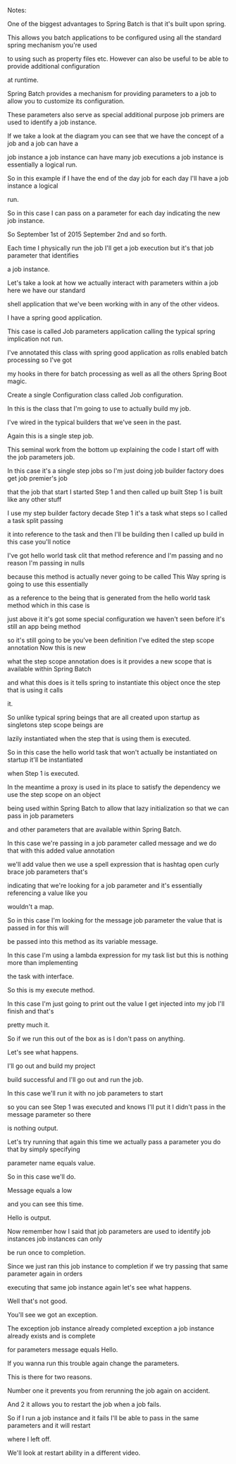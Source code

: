 Notes:

One of the biggest advantages to Spring Batch is that it's built upon spring.

This allows you batch applications to be configured using all the standard spring mechanism you're used

to using such as property files etc. However can also be useful to be able to provide additional configuration

at runtime.

Spring Batch provides a mechanism for providing parameters to a job to allow you to customize its configuration.

These parameters also serve as special additional purpose job primers are used to identify a job instance.

If we take a look at the diagram you can see that we have the concept of a job and a job can have a

job instance a job instance can have many job executions a job instance is essentially a logical run.

So in this example if I have the end of the day job for each day I'll have a job instance a logical

run.

So in this case I can pass on a parameter for each day indicating the new job instance.

So September 1st of 2015 September 2nd and so forth.

Each time I physically run the job I'll get a job execution but it's that job parameter that identifies

a job instance.

Let's take a look at how we actually interact with parameters within a job here we have our standard

shell application that we've been working with in any of the other videos.

I have a spring good application.

This case is called Job parameters application calling the typical spring implication not run.

I've annotated this class with spring good application as rolls enabled batch processing so I've got

my hooks in there for batch processing as well as all the others Spring Boot magic.

Create a single Configuration class called Job configuration.

In this is the class that I'm going to use to actually build my job.

I've wired in the typical builders that we've seen in the past.

Again this is a single step job.

This seminal work from the bottom up explaining the code I start off with the job parameters job.

In this case it's a single step jobs so I'm just doing job builder factory does get job premier's job

that the job that start I started Step 1 and then called up built Step 1 is built like any other stuff

I use my step builder factory decade Step 1 it's a task what steps so I called a task split passing

it into reference to the task and then I'll be building then I called up build in this case you'll notice

I've got hello world task clit that method reference and I'm passing and no reason I'm passing in nulls

because this method is actually never going to be called This Way spring is going to use this essentially

as a reference to the being that is generated from the hello world task method which in this case is

just above it it's got some special configuration we haven't seen before it's still an app being method

so it's still going to be you've been definition I've edited the step scope annotation Now this is new

what the step scope annotation does is it provides a new scope that is available within Spring Batch

and what this does is it tells spring to instantiate this object once the step that is using it calls

it.

So unlike typical spring beings that are all created upon startup as singletons step scope beings are

lazily instantiated when the step that is using them is executed.

So in this case the hello world task that won't actually be instantiated on startup it'll be instantiated

when Step 1 is executed.

In the meantime a proxy is used in its place to satisfy the dependency we use the step scope on an object

being used within Spring Batch to allow that lazy initialization so that we can pass in job parameters

and other parameters that are available within Spring Batch.

In this case we're passing in a job parameter called message and we do that with this added value annotation

we'll add value then we use a spell expression that is hashtag open curly brace job parameters that's

indicating that we're looking for a job parameter and it's essentially referencing a value like you

wouldn't a map.

So in this case I'm looking for the message job parameter the value that is passed in for this will

be passed into this method as its variable message.

In this case I'm using a lambda expression for my task list but this is nothing more than implementing

the task with interface.

So this is my execute method.

In this case I'm just going to print out the value I get injected into my job I'll finish and that's

pretty much it.

So if we run this out of the box as is I don't pass on anything.

Let's see what happens.

I'll go out and build my project

build successful and I'll go out and run the job.

In this case we'll run it with no job parameters to start

so you can see Step 1 was executed and knows I'll put it I didn't pass in the message parameter so there

is nothing output.

Let's try running that again this time we actually pass a parameter you do that by simply specifying

parameter name equals value.

So in this case we'll do.

Message equals a low

and you can see this time.

Hello is output.

Now remember how I said that job parameters are used to identify job instances job instances can only

be run once to completion.

Since we just ran this job instance to completion if we try passing that same parameter again in orders

executing that same job instance again let's see what happens.

Well that's not good.

You'll see we got an exception.

The exception job instance already completed exception a job instance already exists and is complete

for parameters message equals Hello.

If you wanna run this trouble again change the parameters.

This is there for two reasons.

Number one it prevents you from rerunning the job again on accident.

And 2 it allows you to restart the job when a job fails.

So if I run a job instance and it fails I'll be able to pass in the same parameters and it will restart

where I left off.

We'll look at restart ability in a different video.